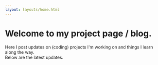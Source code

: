 ```yaml
---
layout: layouts/home.html
---
```


# Welcome to my project page / blog.
Here I post updates on (coding) projects I'm working on and things I learn along the way.  
Below are the latest updates.
